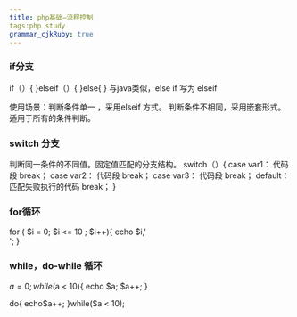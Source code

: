 ```yaml
---
title: php基础—流程控制
tags:php study
grammar_cjkRuby: true
---
```


### if分支
if（）{
}elseif（）{
}else{
}
与java类似，else if  写为 elseif

使用场景：判断条件单一 ，采用elseif 方式。
					判断条件不相同，采用嵌套形式。
					适用于所有的条件判断。

### switch 分支
判断同一条件的不同值。固定值匹配的分支结构。
switch（）{
	case var1：
		代码段
		break；
	case var2：
		代码段
		break；
	case var3：
		代码段
		break；
	default：
		匹配失败执行的代码
		break；
}

### for循环
for ( $i  = 0; $i <= 10 ; $i++){
	echo $i,'<br/>';
}

### while，do-while 循环
$a = 0;
while($a < 10){
	echo $a;
	$a++;
}


do{
	echo$a++;
}while($a < 10);